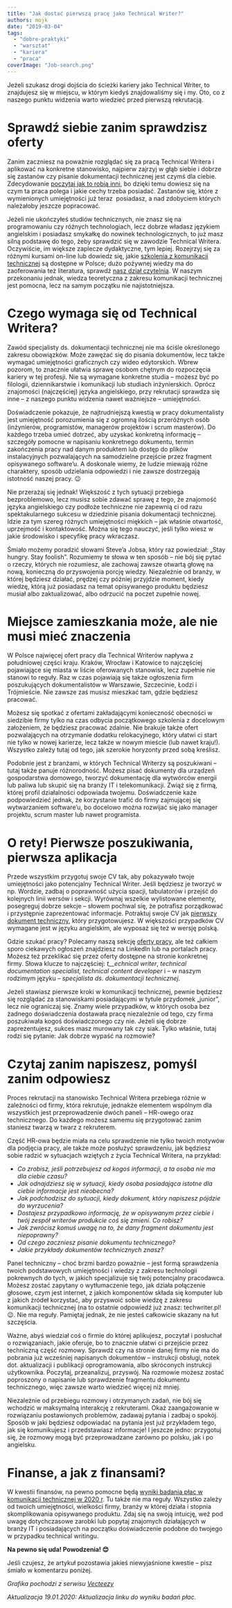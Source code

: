 ```yaml
---
title: "Jak dostać pierwszą pracę jako Technical Writer?"
authors: mojk
date: "2019-03-04"
tags:
  - "dobre-praktyki"
  - "warsztat"
  - "kariera"
  - "praca"
coverImage: "Job-search.png"
---
```


Jeżeli szukasz drogi dojścia do ścieżki kariery jako Technical Writer, to
znajdujesz się w miejscu, w którym kiedyś znajdowaliśmy się i my. Oto, co z
naszego punktu widzenia warto wiedzieć przed pierwszą rekrutacją.

# **Sprawdź siebie zanim sprawdzisz oferty**

Zanim zaczniesz na poważnie rozglądać się za pracą Technical Writera i aplikować
na konkretne stanowisko, najpierw zajrzyj w głąb siebie i dobrze się zastanów
czy pisanie dokumentacji technicznej jest czymś dla ciebie. Zdecydowanie
[poczytaj jak to robią inni](http://techwriter.pl/tag/wywiad/), bo dzięki temu
dowiesz się na czym ta praca polega i jakie cechy trzeba posiadać. Zastanów się,
które z wymienionych umiejętności już teraz  posiadasz, a nad zdobyciem których
należałoby jeszcze popracować.

Jeżeli nie ukończyłeś studiów technicznych, nie znasz się na programowaniu czy
różnych technologiach, lecz dobrze władasz językiem angielskim i posiadasz
smykałkę do nowinek technologicznych, to już masz silną podstawę do tego, żeby
sprawdzić się w zawodzie Technical Writera. Oczywiście, im większe zaplecze
dydaktyczne, tym lepiej. Rozejrzyj się za różnymi kursami on-line lub dowiedz
się, jakie
[szkolenia z komunikacji technicznej](http://techwriter.pl/szkolenia/) są
dostępne w Polsce; dużo pożywnej wiedzy ma do zaoferowania też literatura,
sprawdź
[nasz dział czytelnia](http://techwriter.pl/category/warsztat/czytelnia/). W
naszym przekonaniu jednak, wiedza teoretyczna z zakresu komunikacji technicznej
jest pomocna, lecz na samym początku nie najistotniejsza.

# **Czego wymaga się od Technical Writera?**

Zawód specjalisty ds. dokumentacji technicznej nie ma ściśle określonego zakresu
obowiązków. Może zawężać się do pisania dokumentów, lecz także wymagać
umiejętności graficznych czy wideo edytorskich. Wbrew pozorom, to znacznie
ułatwia sprawę osobom chętnym do rozpoczęcia kariery w tej profesji. Nie są
wymagane konkretne studia – możesz być po filologii, dziennikarstwie i
komunikacji lub studiach inżynierskich. Oprócz znajomości (najczęściej) języka
angielskiego, przy rekrutacji sprawdza się inne – z naszego punktu widzenia
nawet ważniejsze – umiejętności.

Doświadczenie pokazuje, że najtrudniejszą kwestią w pracy dokumentalisty jest
umiejętność porozumienia się z ogromną ilością przeróżnych osób (inżynierów,
programistów, managerów projektów i scrum masterów). Do każdego trzeba umieć
dotrzeć, aby uzyskać konkretną informację – szczegóły pomocne w napisaniu
konkretnego dokumentu, termin zakończenia pracy nad danym produktem lub dostęp
do plików instalacyjnych pozwalających na samodzielne przejście przez fragment
opisywanego software’u. A doskonale wiemy, że ludzie miewają różne charaktery,
sposób udzielania odpowiedzi i nie zawsze dostrzegają istotność naszej pracy. 😉

Nie przerażaj się jednak! Większość z tych sytuacji przebiega bezproblemowo,
lecz musisz sobie zdawać sprawę z tego, że znajomość języka angielskiego czy
podłoże techniczne nie zapewnią ci od razu spektakularnego sukcesu w dziedzinie
pisania dokumentacji technicznej. Idzie za tym szereg różnych umiejętności
miękkich – jak właśnie otwartość, uprzejmość i kontaktowość. Można się tego
nauczyć, jeśli tylko wiesz w jakie środowisko i specyfikę pracy wkraczasz.

Śmiało możemy poradzić słowami Steve’a Jobsa, który raz powiedział: „Stay
hungry. Stay foolish”. Rozumiemy te słowa w ten sposób – nie bój się pytać o
rzeczy, których nie rozumiesz, ale zachowaj zawsze otwartą głowę na nową,
konieczną do przyswojenia porcję wiedzy. Niezależnie od branży, w której
będziesz działać, prędzej czy później przyjdzie moment, kiedy wiedzę, którą już
posiadasz na temat opisywanego produktu będziesz musiał albo zaktualizować, albo
odrzucić na poczet zupełnie nowej.

# **Miejsce zamieszkania może, ale nie musi mieć znaczenia**

W Polsce najwięcej ofert pracy dla Technical Writerów napływa z południowej
części kraju. Kraków, Wrocław i Katowice to najczęściej pojawiające się miasta w
liście oferowanych stanowisk, lecz zupełnie nie stanowi to reguły. Raz w czas
pojawiają się także ogłoszenia firm poszukujących dokumentalistów w Warszawie,
Szczecinie, Łodzi i Trójmieście. Nie zawsze zaś musisz mieszkać tam, gdzie
będziesz pracować.

Możesz się spotkać z ofertami zakładającymi konieczność obecności w siedzibie
firmy tylko na czas odbycia początkowego szkolenia z docelowym założeniem, że
będziesz pracować zdalnie. Nie brakuje także ofert pozwalających na otrzymanie
dodatku relokacyjnego, który ułatwi ci start nie tylko w nowej karierze, lecz
także w nowym mieście (lub nawet kraju!). Wszystko zależy tutaj od tego, jak
szerokie horyzonty przed sobą kreślisz.

Podobnie jest z branżami, w których Technical Writerzy są poszukiwani – tutaj
także panuje różnorodność. Możesz pisać dokumenty dla urządzeń gospodarstwa
domowego, tworzyć dokumentację dla wytwórców energii lub paliwa lub skupić się
na branży IT i telekomunikacji. Zwiąż się z firmą, której profil działalności
odpowiada twojemu. Doświadczenie każe podpowiedzieć jednak, że korzystanie
trafić do firmy zajmującej się wytwarzaniem software’u, bo docelowo można
rozwijać się jako manager projektu, scrum master lub nawet programista.

# **O rety! Pierwsze poszukiwania, pierwsza aplikacja**

Przede wszystkim przygotuj swoje CV tak, aby pokazywało twoje umiejętności jako
potencjalny Technical Writer. Jeśli będziesz je tworzyć w np. Wordzie, zadbaj o
poprawność użycia spacji, tabulatorów i przejść do kolejnych linii wersów i
sekcji. Wyrównaj wszelkie wylistowane elementy, posegreguj dobrze sekcje –
słowem pochwal się, że potrafisz porządkować i przystępnie zaprezentować
informacje. Potraktuj swoje CV jak
[pierwszy dokument techniczny](http://techwriter.pl/cv-najwazniejszy-dokument-tech-writera/),
który przygotowujesz. W większości przypadków CV wymagane jest w języku
angielskim, ale wyposaż się też w wersję polską.

Gdzie szukać pracy? Polecamy naszą sekcję
[oferty pracy](http://techwriter.pl/category/news/oferty-pracy/), ale też
całkiem sporo ciekawych ogłoszeń znajdziesz na LinkedIn lub na portalach pracy.
Możesz też przeklikać się przez oferty dostępne na stronie konkretnej firmy.
Słowa klucze to najczęściej: _t\_\_echnical writer_, _technical documentation
specialist, technical content developer_ i – w naszym rodzimym języku –
_specjalista ds. dokumentacji technicznej_.

Jeżeli stawiasz pierwsze kroki w komunikacji technicznej, pewnie będziesz się
rozglądać za stanowiskami posiadającymi w tytule przydomek „junior”, lecz nie
ograniczaj się. Znamy wiele przypadków, w których osoba bez żadnego
doświadczenia dostawała pracę niezależnie od tego, czy firma poszukiwała kogoś
doświadczonego czy nie. Jeżeli się dobrze zaprezentujesz, sukces masz murowany
tak czy siak. Tylko właśnie, tutaj rodzi się pytanie: Jak dobrze wypaść na
rozmowie?

# **Czytaj zanim napiszesz, pomyśl zanim odpowiesz**

Proces rekrutacji na stanowisko Technical Writera przebiega różnie w zależności
od firmy, która rekrutuje, jednakże elementem wspólnym dla wszystkich jest
przeprowadzenie dwóch paneli – HR-owego oraz technicznego. Do każdego możesz
samemu się przygotować zanim staniesz twarzą w twarz z rekruterem.

Część HR-owa będzie miała na celu sprawdzenie nie tylko twoich motywów dla
podjęcia pracy, ale także może posłużyć sprawdzeniu, jak będziesz sobie radzić w
sytuacjach wziętych z życia Technical Writera, na przykład:

- _Co zrobisz, jeśli potrzebujesz od kogoś informacji, a ta osoba nie ma dla
  ciebie czasu?_
- _Jak odnajdziesz się w sytuacji, kiedy osoba posiadająca istotne dla ciebie
  informacje jest nieobecna?_
- _Jak podchodzisz do sytuacji, kiedy dokument, który napiszesz pójdzie do
  wyrzucenia?_
- _Dostajesz przypadkowo informację, że w opisywanym przez ciebie i twój zespół
  writerów produkcie coś się zmieni. Co robisz?_
- _Jak zwrócisz komuś uwagę na to, że dany fragment dokumentu jest niepoprawny?_
- _Od czego zaczniesz pisanie dokumentu technicznego?_
- _Jakie przykłady dokumentów technicznych znasz?_

Panel techniczny – choć brzmi bardzo poważnie – jest formą sprawdzenia twoich
podstawowych umiejętności i wiedzy z zakresu technologii pokrewnych do tych, w
jakich specjalizuje się twój potencjalny pracodawca. Możesz zostać zapytany o
wytłumaczenie tego, jak działa połączenie głosowe, czym jest internet, z jakich
komponentów składa się komputer lub z jakich źródeł korzystać, aby przyswoić
sobie wiedzę z zakresu komunikacji technicznej (na to ostatnie odpowiedź już
znasz: techwriter.pl! 😉. Nie ma reguły. Pamiętaj jednak, że nie jesteś
całkowicie skazany na łut szczęścia.

Ważne, abyś wiedział coś o firmie do której aplikujesz, poczytał i posłuchał o
rozwiązaniach, jakie oferuje, bo to znacznie ułatwi ci przejście przez
techniczną część rozmowy. Sprawdź czy na stronie danej firmy nie ma do pobrania
już wcześniej napisanych dokumentów – instrukcji obsługi, notek dot.
aktualizacji i publikacji oprogramowania, albo skróconych instrukcji
użytkownika. Poczytaj, przeanalizuj, przyswój. Na rozmowie możesz zostać
poproszony o napisanie lub sprawdzenie fragmentu dokumentu technicznego, więc
zawsze warto wiedzieć więcej niż mniej.

Niezależnie od przebiegu rozmowy i otrzymanych zadań, nie bój się wchodzić w
maksymalną interakcję z rekruterami. Okaż zaangażowanie w rozwiązaniu
postawionych problemów, zadawaj pytania i zadbaj o spokój. Sposób w jaki
będziesz odpowiadać na pytania jest już przykładem tego, jak się komunikujesz i
przedstawiasz informacje! I jeszcze jedno: przygotuj się, że rozmowy mogą być
przeprowadzane zarówno po polsku, jak i po angielsku.

# **Finanse, a jak z finansami?**

W kwestii finansów, na pewno pomocne będą
[wyniki badania płac w komunikacji technicznej w 2020 r](http://techwriter.pl/wyniki-badania-plac-w-komunikacji-technicznej-2020/).
Tu także nie ma reguły. Wszystko zależy od twoich umiejętności, wielkości firmy,
branży w której działa i stopnia skomplikowania opisywanego produktu. Zdaj się
na swoją intuicję, weź pod uwagę dotychczasowe zarobki lub popytaj znajomych
działających w branży IT i posiadających na początku doświadczenie podobne do
twojego w przypadku technical writingu.

**Na pewno się uda! Powodzenia! 😊**

Jeśli czujesz, że artykuł pozostawia jakieś niewyjaśnione kwestie – pisz śmiało
w komentarzu poniżej.

_Grafika pochodzi z serwisu [Vecteezy](https://vecteezy.com/)_

_Aktualizacja 19.01.2020: Aktualizacja linku do wyniku badań płac._
